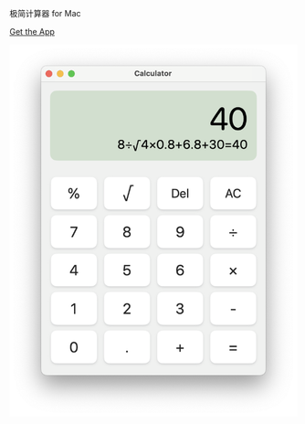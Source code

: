 极简计算器 for Mac

[Get the App](https://github.com/XunMengWinter/SwfitUI-Calculator/blob/main/files/Calculator.zip)

![screenshot1](https://github.com/XunMengWinter/SwfitUI-Calculator/blob/main/files/%E6%88%AA%E5%B1%8F2024-10-13%2013.40.51.png)
